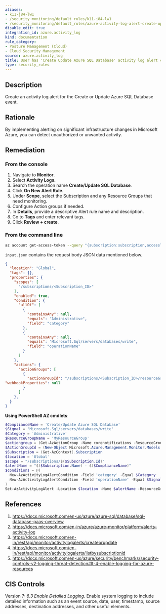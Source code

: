 ```yaml
---
aliases:
- k11-j84-lw1
- /security_monitoring/default_rules/k11-j84-lw1
- /security_monitoring/default_rules/azure-activity-log-alert-create-update-sql-database
disable_edit: true
integration_id: azure.activity_log
kind: documentation
rule_category:
- Posture Management (Cloud)
- Cloud Security Management
source: azure.activity_log
title: User has 'Create Update Azure SQL Database' activity log alert configured
type: security_rules
---
```


## Description

Create an activity log alert for the Create or Update Azure SQL Database event.

## Rationale

By implementing alerting on significant infrastructure changes in Microsoft Azure, you can detect unauthorized or unwanted activity.

## Remediation


### From the console

1. Navigate to **Monitor**. 
2. Select **Activity Logs**.
3. Search the operation name **Create/Update SQL Database**.
3. Click **On New Alert Rule**.
4. Under **Scope**, select the Subscription and any Resource Groups that need monitoring.
5. Configure Action groups if needed.
6. In **Details**, provide a descriptive Alert rule name and description.
7. Go to **Tags** and enter relevant tags.
8. Click **Review + create**.

### From the command line

```bash
az account get-access-token --query "{subscription:subscription,accessToken:accessToken}" --out tsv | xargs -L1 bash -c 'curl -X PUT -H "AuthorizationBearer $1" -H "Content-Typeapplication/json" https://management.azure.com/subscriptions/$0/resourceGroups/<Resource_Group_To Create_Alert_In>/providers/microsoft.insights/activityLogAlerts/<Unique_Alert_Name>?api-version=2017-04-01 -d@"input.json"'
```

`input.json` contains the request body JSON data mentioned below. 

```json
{
  "location": "Global",
  "tags": {},
  "properties": {
    "scopes": [
      "/subscriptions/<Subscription_ID>"
    ],
    "enabled": true,
    "condition": {
      "allOf": [
        {
          "containsAny": null,
          "equals": "Administrative",
          "field": "category"
        },
        {
          "containsAny": null,
          "equals": "Microsoft.Sql/servers/databases/write",
          "field": "operationName"
        }
      ]
    },
    "actions": {
      "actionGroups": [
        {
          "actionGroupId": "/subscriptions/<Subscription_ID>/resourceGroups/<Resource_Group_For_Alert_Group>/providers/microsoft.insights/actionGroups/<Alert_Group>",
"webhookProperties": null
        }
      ]
    },
  }
}
```

**Using PowerShell AZ cmdlets**: 

```powershell
$ComplianceName = 'Create/Update Azure SQL Database'
$Signal = 'Microsoft.Sql/servers/databases/write'
$Category = 'Administrative'
$ResourceGroupName = 'MyResourceGroup'
$actiongroup = (Get-AzActionGroup -Name corenotifications -ResourceGroupName $ResourceGroupName)
$ActionGroupId = (New-Object Microsoft.Azure.Management.Monitor.Models.ActivityLogAlertActionGroup $ActionGroup.Id)
$Subscription = (Get-AzContext).Subscription
$location = 'Global'
$scope = "/subscriptions/$($Subscription.Id)"
$alertName = "$($Subscription.Name) - $($ComplianceName)"
$conditions = @(
  New-AzActivityLogAlertCondition -Field 'category' -Equal $Category
  New-AzActivityLogAlertCondition -Field 'operationName' -Equal $Signal
)
Set-AzActivityLogAlert -Location $location -Name $alertName -ResourceGroupName $ResourceGroupName -Scope $scope -Action $ActionGroupId -Condition $conditions
```
## References

1. https://docs.microsoft.com/en-us/azure/azure-sql/database/sql-database-paas-overview
2. https://docs.microsoft.com/en-in/azure/azure-monitor/platform/alerts-activity-log 
3. https://docs.microsoft.com/en-in/rest/api/monitor/activitylogalerts/createorupdate 
4. https://docs.microsoft.com/en-in/rest/api/monitor/activitylogalerts/listbysubscriptionid 
5. https://docs.microsoft.com/en-us/azure/security/benchmarks/security-controls-v2-logging-threat-detection#lt-4-enable-logging-for-azure-resources 

## CIS Controls

Version 7: _6.3 Enable Detailed Logging_. Enable system logging to include detailed information such as an event source, date, user, timestamp, source addresses, destination addresses, and other useful elements.
